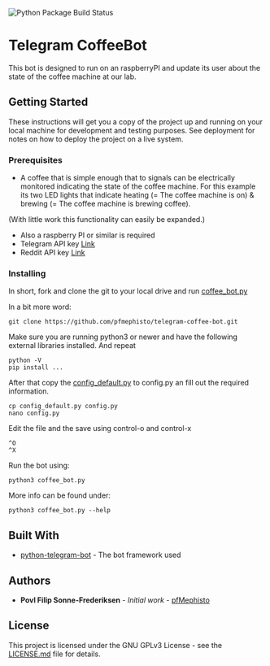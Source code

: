 ![Python Package Build Status](https://github.com/pfmephisto/telegram-coffee-bot/workflows/Python%20package/badge.svg)
# Telegram CoffeeBot

This bot is designed to run on an raspberryPI and update its user about the state of the coffee machine at our lab.

## Getting Started

These instructions will get you a copy of the project up and running on your local machine for development and testing purposes. See deployment for notes on how to deploy the project on a live system.

### Prerequisites

 * A coffee that is simple enough that to signals can be electrically monitored indicating the state of the coffee machine.
For this example its two LED lights that indicate heating (= The coffee machine is on) & brewing (= The coffee machine is brewing coffee).

  (With little work this functionality can easily be expanded.)

* Also a raspberry PI or similar is required
* Telegram API key [Link](telegram.com)
* Reddit API key [Link](reddit.com)

### Installing

In short, fork and clone the git to your local drive and run [coffee_bot.py](coffee_bot.py)

In  a bit more word:

```
git clone https://github.com/pfmephisto/telegram-coffee-bot.git

```
Make sure you are running python3 or newer and have the following external libraries installed.
And repeat

```
python -V
pip install ...
```
After that copy the [config_default.py](config_default.py) to config.py an fill out the required information.


```
cp config_default.py config.py
nano config.py

```
Edit the file and the save using control-o and control-x
```
^O
^X
```
Run the bot using:
```
python3 coffee_bot.py
```
More info can be found under:
```
python3 coffee_bot.py --help
```

## Built With

* [python-telegram-bot](https://github.com/python-telegram-bot/python-telegram-bot) - The bot framework used

## Authors

* **Povl Filip Sonne-Frederiksen** - *Initial work* - [pfMephisto](https://github.com/pfmephisto)

## License

This project is licensed under the GNU GPLv3 License - see the [LICENSE.md](LICENSE.md) file for details.
